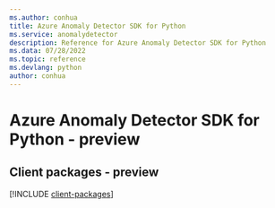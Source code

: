 ```yaml
---
ms.author: conhua
title: Azure Anomaly Detector SDK for Python
ms.service: anomalydetector
description: Reference for Azure Anomaly Detector SDK for Python
ms.data: 07/28/2022
ms.topic: reference
ms.devlang: python
author: conhua
---
```

# Azure Anomaly Detector SDK for Python - preview

## Client packages - preview
[!INCLUDE [client-packages](anomaly-detector-client-index.md)]